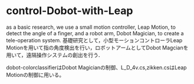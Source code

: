 # control-Dobot-with-Leap
as a basic research, we use a small motion controller, Leap Motion, to detect the angle of a finger, and a robot arm, Dobot Magician, to create a tele-operation system.
基礎研究として，小型モーションコントローラLeap Motionを用いて指の角度検出を行い，ロボットアームとしてDobot Magcianを用いて，遠隔操作システムの創出を行う．

dobot-colorclassifierはDobot Magicianの制御、L_D_4v.cs,zikken.csはLeap Motionの制御に用いる。
